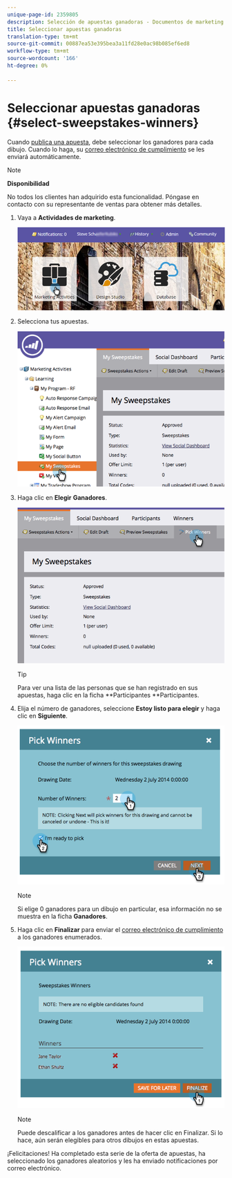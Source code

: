 ```yaml
---
unique-page-id: 2359805
description: Selección de apuestas ganadoras - Documentos de marketing - Documentación del producto
title: Seleccionar apuestas ganadoras
translation-type: tm+mt
source-git-commit: 00887ea53e395bea3a11fd28e0ac98b085ef6ed8
workflow-type: tm+mt
source-wordcount: '166'
ht-degree: 0%

---
```



# Seleccionar apuestas ganadoras {#select-sweepstakes-winners}

Cuando [publica una apuesta](publish-a-sweepstakes.md), debe seleccionar los ganadores para cada dibujo. Cuando lo haga, su [correo electrónico de cumplimiento](../../../../product-docs/demand-generation/social/social-functions/use-emails-in-social-promotions.md) se les enviará automáticamente.

>[!NOTE]
>
>**Disponibilidad**
>
>No todos los clientes han adquirido esta funcionalidad. Póngase en contacto con su representante de ventas para obtener más detalles.

1. Vaya a **Actividades de marketing**.

   ![](assets/login-marketing-activities.png)

1. Selecciona tus apuestas.

   ![](assets/image2014-9-25-17-3a47-3a37.png)

1. Haga clic en **Elegir** **Ganadores**.

   ![](assets/image2014-9-25-17-3a47-3a49.png)

   >[!TIP]
   >
   >Para ver una lista de las personas que se han registrado en sus apuestas, haga clic en la ficha **Participantes **Participantes.

1. Elija el número de ganadores, seleccione **Estoy listo para elegir** y haga clic en **Siguiente**.

   ![](assets/image2014-9-25-17-3a49-3a2.png)

   >[!NOTE]
   >
   >Si elige 0 ganadores para un dibujo en particular, esa información no se muestra en la ficha **Ganadores**.

1. Haga clic en **Finalizar** para enviar el [correo electrónico de cumplimiento](https://community.marketo.com/MarketoArticle?id=kA050000000L8A6) a los ganadores enumerados.

   ![](assets/image2014-9-25-17-3a49-3a48.png)

   >[!NOTE]
   >
   >Puede descalificar a los ganadores antes de hacer clic en Finalizar. Si lo hace, aún serán elegibles para otros dibujos en estas apuestas.

¡Felicitaciones! Ha completado esta serie de la oferta de apuestas, ha seleccionado los ganadores aleatorios y les ha enviado notificaciones por correo electrónico.